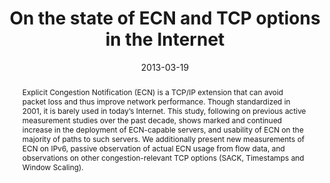 ---
title: On the state of ECN and TCP options in the Internet
authors:
  - M. Kühlewind
  - S. Neuner
  - B. Trammell

publication: In proceedings of the 2013 *Passive and Active Measurement* Conference, Hong Kong, March 2013.
publication_short: In *PAM* 2013
date: 2013-03-19
image: 
image_preview: 
math: false
selected: false
abstract: Explicit Congestion Notification (ECN) is a TCP/IP extension that can avoid packet loss and thus improve network performance. Though standardized in 2001, it is barely used in today’s Internet. This study, following on previous active measurement studies over the past decade, shows marked and continued increase in the deployment of ECN-capable servers, and usability of ECN on the majority of paths to such servers. We additionally present new measurements of ECN on IPv6, passive observation of actual ECN usage from flow data, and observations on other congestion-relevant TCP options (SACK, Timestamps and Window Scaling). 
url_pdf: http://www.ict-mplane.eu/sites/default/files/public/publications/311ecndeployment.pdf

---